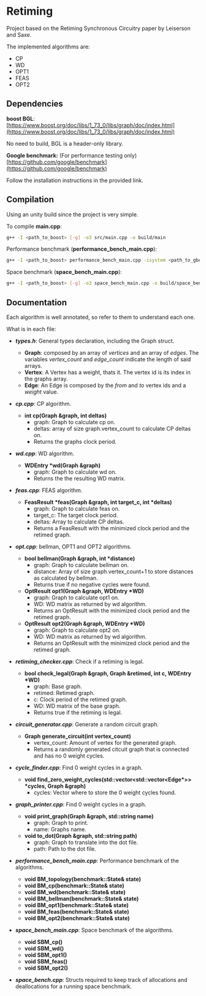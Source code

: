 # Retiming
Project based on the Retiming Synchronous Circuitry paper by Leiserson and Saxe.

The implemented algorithms are:
- CP
- WD
- OPT1
- FEAS
- OPT2

## Dependencies
**boost BGL**: 
[https://www.boost.org/doc/libs/1_73_0/libs/graph/doc/index.html](https://www.boost.org/doc/libs/1_73_0/libs/graph/doc/index.html)

No need to build, BGL is a header-only library.

**Google benchmark:** (For performance testing only)
[https://github.com/google/benchmark](https://github.com/google/benchmark)

Follow the installation instructions in the provided link.

## Compilation
Using an unity build since the project is very simple.

To compile **main.cpp**:
```bash
g++ -I <path_to_boost> [-g] -o3 src/main.cpp -o build/main
```
Performance benchmark (**performance_bench_main.cpp**):
```bash
g++ -I <path_to_boost> performance_bench_main.cpp -isystem <path_to_gbenchmark>/include -L<path_to_gbenchmark>/build/src -lbenchmark -lpthread -o3 -o build/performance_bench_main
```
Space benchmark (**space_bench_main.cpp**):
```bash
g++ -I <path_to_boost> [-g] -o3 space_bench_main.cpp -o build/space_bench_main
```

## Documentation
Each algorithm is well annotated, so refer to them to understand each one.

What is in each file:
- ***types.h***: General types declaration, including the Graph struct.
	- **Graph**: composed by an array of *vertices* and an array of *edges*. The variables *vertex_count* and *edge_count* indicate the length of said arrays.
	- **Vertex**: A Vertex has a weight, thats it. The vertex id is its index in the graphs array.
	- **Edge**: An Edge is composed by the *from* and *to* vertex ids and a *weight* value.

- ***cp.cpp***: CP algorithm.
	- **int cp(Graph &graph, int deltas)**
		- graph: Graph to calculate cp on.
		- deltas: array of size graph.vertex_count to calculate CP deltas on.
		- Returns the graphs clock period.

- ***wd.cpp***: WD algorithm.
	- **WDEntry \*wd(Graph &graph)**
		- graph: Graph to calculate wd on.
		- Returns the the resulting WD matrix.

- ***feas.cpp***: FEAS algorithm.
	- **FeasResult \*feas(Graph &graph, int target_c, int \*deltas)**
		- graph: Graph to calculate feas on.
		- target_c: The target clock period.
		- deltas: Array to calculate CP deltas.
		- Returns a FeasResult with the minimized clock period and the retimed graph.

- ***opt.cpp***: bellman, OPT1 and OPT2 algorithms.
	- **bool bellman(Graph &graph, int \*distance)**
		- graph: Graph to calculate bellman on.
		- distance: Array of size graph.vertex_count+1 to store distances as calculated by bellman.
		- Returns true if no negative cycles were found.
	- **OptResult opt1(Graph &graph, WDEntry \*WD)**
		- graph: Graph to calculate opt1 on.
		- WD: WD matrix as returned by wd algorithm.
		- Returns an OptResult with the minimized clock period and the retimed graph.
	- **OptResult opt2(Graph &graph, WDEntry \*WD)**
		- graph: Graph to calculate opt2 on.
		- WD: WD matrix as returned by wd algorithm.
		- Returns an OptResult with the minimized clock period and the retimed graph.
- ***retiming_checker.cpp***: Check if a retiming is legal.
	- **bool  check_legal(Graph &graph, Graph &retimed, int c, WDEntry \*WD)**
		- graph: Base graph.
		- retimed: Retimed graph.
		- c: Clock period of the retimed graph.
		- WD: WD matrix of the base graph.
		- Returns true if the retiming is legal.

- ***circuit_generator.cpp***: Generate a random circuit graph.
	- **Graph generate_circuit(int vertex_count)**
		- vertex_count: Amount of vertex for the generated graph.
		- Returns a randomly generated citcuit graph that is connected and has no 0 weight cycles.

- ***cycle_finder.cpp***: Find 0 weight cycles in a graph.
	- **void find_zero_weight_cycles(std::vector<std::vector<Edge\*>> \*cycles, Graph &graph)**
		- cycles: Vector where to store the 0 weight cycles found.
- ***graph_printer.cpp***: Find 0 weight cycles in a graph.
	- **void  print_graph(Graph &graph, std::string name)**
		- graph: Graph to print.
		- name: Graphs name.
	- **void  to_dot(Graph &graph, std::string path)**
		- graph: Graph to translate into the dot file.
		- path: Path to the dot file.
	
- ***performance_bench_main.cpp***: Performance benchmark of the algorithms.
	-  **void BM_topology(benchmark::State& state)**
	- **void  BM_cp(benchmark::State& state)**
	- **void  BM_wd(benchmark::State& state)**
	- **void  BM_bellman(benchmark::State& state)**
	- **void  BM_opt1(benchmark::State& state)**
	- **void  BM_feas(benchmark::State& state)**
	- **void  BM_opt2(benchmark::State& state)**

- ***space_bench_main.cpp***: Space benchmark of the algorithms.
	- **void  SBM_cp()**
	- **void  SBM_wd()**
	- **void  SBM_opt1()**
	- **void  SBM_feas()**
	- **void  SBM_opt2()**

- ***space_bench.cpp***: Structs required to keep track of allocations and deallocations for a running space benchmark.
